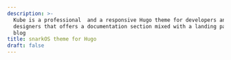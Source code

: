 ```yaml
---
description: >-
  Kube is a professional  and a responsive Hugo theme for developers and
  designers that offers a documentation section mixed with a landing page and a
  blog
title: snarkOS theme for Hugo
draft: false
---
```

